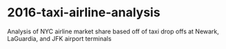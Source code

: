 # 2016-taxi-airline-analysis
Analysis of NYC airline market share based off of taxi drop offs at Newark, LaGuardia, and JFK airport terminals

